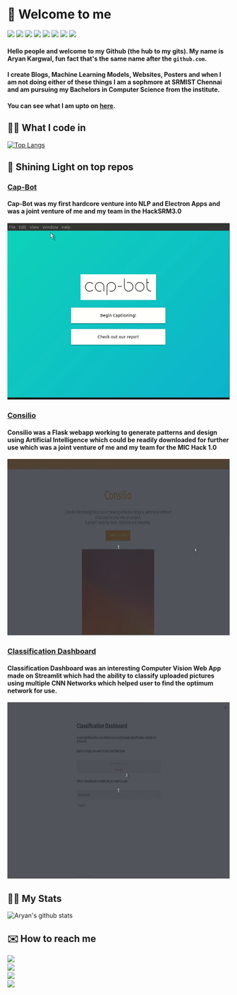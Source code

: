 # 👋 Welcome to me
<img src="https://img.shields.io/badge/Ubuntu-E95420?style=for-the-badge&logo=ubuntu&logoColor=white"> <img src="https://img.shields.io/badge/Python-3776AB?style=for-the-badge&logo=python&logoColor=white"> <img src="https://img.shields.io/badge/HTML5-E34F26?style=for-the-badge&logo=html5&logoColor=white"> <img src="https://img.shields.io/badge/CSS-239120?&style=for-the-badge&logo=css3&logoColor=white"> <img src="https://img.shields.io/badge/C%2B%2B-00599C?style=for-the-badge&logo=c%2B%2B&logoColor=white"> <img src="https://img.shields.io/badge/Markdown-000000?style=for-the-badge&logo=markdown&logoColor=white"> <img src="https://img.shields.io/badge/C-00599C?style=for-the-badge&logo=c&logoColor=white"> <img src="https://img.shields.io/badge/Flask-000000?style=for-the-badge&logo=flask&logoColor=white">

#### Hello people and welcome to my Github (the hub to my gits). My name is Aryan Kargwal, fun fact that's the same name after the ``github.com``. <br>

#### I create Blogs, Machine Learning Models, Websites, Posters and when I am not doing either of these things I am a sophmore at SRMIST Chennai and am pursuing my Bachelors in Computer Science from the institute.

#### You can see what I am upto on [here](!aryankargwal.github.io).

## 👨‍💻 What I code in<br>
[![Top Langs](https://github-readme-stats.vercel.app/api/top-langs/?username=aryankargwal&layout=compact)](https://github.com/aryankargwal/github-readme-stats)

## 🔦 Shining Light on top repos
### [Cap-Bot](https://github.com/aryankargwal/cap-bot)
#### Cap-Bot was my first hardcore venture into NLP and Electron Apps and was a joint venture of me and my team in the HackSRM3.0
<img src="assets/capbot.gif" style="height:400px">

### [Consilio](https://github.com/saxenabhishek/Consilio)
#### Consilio was a Flask webapp working to generate patterns and design using Artificial Intelligence which could be readily downloaded for further use which was a joint venture of me and my team for the MIC Hack 1.0
<img src="assets/consilio.gif" style="height:400px">

### [Classification Dashboard](https://github.com/srm-mic/classification-dashboard)
#### Classification Dashboard was an interesting Computer Vision Web App made on Streamlit which had the ability to classify uploaded pictures using multiple CNN Networks which helped user to find the optimum network for use.
<img src="assets/streamlit.gif" style="height: 400px">

## 💪🏼 My Stats<br>
![Aryan's github stats](https://github-readme-stats.vercel.app/api?username=aryankargwal&count_private=true)

## ✉️ How to reach me<br>
<a href="mailto:kargwalaryan@gmail.com"><img src="https://img.shields.io/badge/Gmail-D14836?style=for-the-badge&logo=gmail&logoColor=white"></a><br>
<a href="https://www.linkedin.com/in/aryan-kargwal-2550561a2/"><img src="https://img.shields.io/badge/LinkedIn-0077B5?style=for-the-badge&logo=linkedin&logoColor=white"></a> <br>
<a href="https://medium.com/@kargwalaryan"><img src="https://img.shields.io/badge/Medium-12100E?style=for-the-badge&logo=medium&logoColor=white"></a><br>
<a href=""><img src="https://img.shields.io/badge/Twitter-1DA1F2?style=for-the-badge&logo=twitter&logoColor=white"></a> <br>
